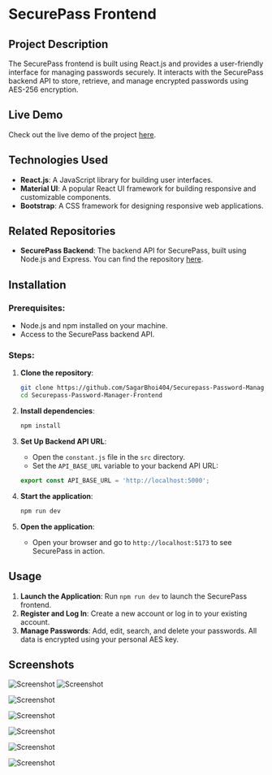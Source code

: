 # SecurePass Frontend

## Project Description

The SecurePass frontend is built using React.js and provides a user-friendly interface for managing passwords securely. It interacts with the SecurePass backend API to store, retrieve, and manage encrypted passwords using AES-256 encryption.

## Live Demo

Check out the live demo of the project [here](https://securepass-password-manager.netlify.app/).

## Technologies Used

- **React.js**: A JavaScript library for building user interfaces.
- **Material UI**: A popular React UI framework for building responsive and customizable components.
- **Bootstrap**: A CSS framework for designing responsive web applications.

## Related Repositories

- **SecurePass Backend**: The backend API for SecurePass, built using Node.js and Express. You can find the repository [here](https://github.com/SagarBhoi404/Securepass-Password-Manager-Backend).


## Installation

### Prerequisites:

- Node.js and npm installed on your machine.
- Access to the SecurePass backend API.

### Steps:

1. **Clone the repository**:
    ```sh
    git clone https://github.com/SagarBhoi404/Securepass-Password-Manager-Frontend.git
    cd Securepass-Password-Manager-Frontend
    ```

2. **Install dependencies**:
    ```sh
    npm install
    ```
3. **Set Up Backend API URL**:
    - Open the `constant.js` file in the `src` directory.
    - Set the `API_BASE_URL` variable to your backend API URL:
    ```javascript
    export const API_BASE_URL = 'http://localhost:5000';
    ```

4. **Start the application**:
    ```sh
    npm run dev
    ```

5. **Open the application**:
    - Open your browser and go to `http://localhost:5173` to see SecurePass in action.

## Usage

1. **Launch the Application**: Run `npm run dev` to launch the SecurePass frontend.
2. **Register and Log In**: Create a new account or log in to your existing account.
3. **Manage Passwords**: Add, edit, search, and delete your passwords. All data is encrypted using your personal AES key.

## Screenshots

![Screenshot](https://res.cloudinary.com/deejomzni/image/upload/v1724905389/Securepass-Password-Manager/Screenshot_25_g25lxo.png)
![Screenshot](https://res.cloudinary.com/deejomzni/image/upload/v1724905389/Securepass-Password-Manager/Screenshot_26_jdtm8w.png)


![Screenshot](https://res.cloudinary.com/deejomzni/image/upload/v1724905389/Securepass-Password-Manager/Screenshot_27_af6irm.png)

![Screenshot](https://res.cloudinary.com/deejomzni/image/upload/v1724905388/Securepass-Password-Manager/Screenshot_28_rp4del.png)

![Screenshot](https://res.cloudinary.com/deejomzni/image/upload/v1724905388/Securepass-Password-Manager/Screenshot_29_s5wddt.png)

![Screenshot](https://res.cloudinary.com/deejomzni/image/upload/v1724905389/Securepass-Password-Manager/Screenshot_30_vfnt2a.png)

![Screenshot](https://res.cloudinary.com/deejomzni/image/upload/v1724905389/Securepass-Password-Manager/Screenshot_31_ddsaip.png)


